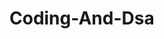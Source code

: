 # Coding-And-Dsa
<!-- here coding and dsa files are in this repo -->
<!-- It contains questions and solutions -->
<!-- it contains all the required coding and dsa material t crack FAANG companies -->